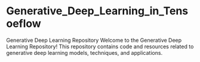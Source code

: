 # Generative_Deep_Learning_in_Tensoeflow


Generative Deep Learning Repository
Welcome to the Generative Deep Learning Repository! This repository contains code and resources related to generative deep learning models, techniques, and applications.
